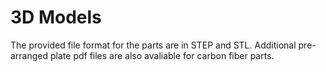# 3D Models

The provided file format for the parts are in STEP and STL.
Additional pre-arranged plate pdf files are also avaliable for carbon fiber parts.
